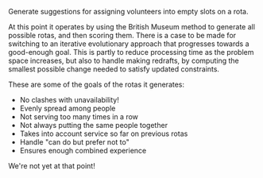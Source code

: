 
Generate suggestions for assigning volunteers into empty slots
on a rota.

At this point it operates by using the British Museum method to
generate all possible rotas, and then scoring them.  There is a
case to be made for switching to an iterative evolutionary
approach that progresses towards a good-enough goal.  This is
partly to reduce processing time as the problem space increases,
but also to handle making redrafts, by computing the smallest
possible change needed to satisfy updated constraints.

These are some of the goals of the rotas it generates:

* No clashes with unavailability!
* Evenly spread among people
* Not serving too many times in a row
* Not always putting the same people together
* Takes into account service so far on previous rotas
* Handle "can do but prefer not to"
* Ensures enough combined experience

We're not yet at that point!
